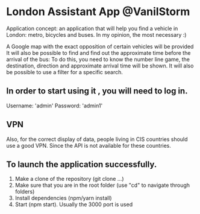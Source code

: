 # London Assistant App @VanilStorm
Application concept: an application that will help you find a vehicle in London: metro, bicycles and buses. In my opinion, the most necessary :)

A Google map with the exact opposition of certain vehicles will be provided
It will also be possible to find and find out the approximate time before the arrival of the bus: To do this, you need to know the number line game, the destination, direction and approximate arrival time will be shown.
It will also be possible to use a filter for a specific search.

## In order to start using it , you will need to log in.

Username: 'admin'
Password: 'admin1'

## VPN
Also, for the correct display of data, people living in CIS countries should use a good VPN.
Since the API is not available for these countries.

## To launch the application successfully. 
1. Make a clone of the repository (git clone ...)
2. Make sure that you are in the root folder (use "cd" to navigate through folders)
3. Install dependencies (npm/yarn install)
4. Start (npm start). Usually the 3000 port is used
